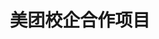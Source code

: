 ---
layout: page
title: 美团校企合作项目  <br>  <br>  <br> 
description: 2021-2022
img:
importance: 5
category: 
---